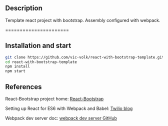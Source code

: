 ## Description

Template react project with bootstrap.
Assembly configured with webpack.

======================
## Installation and start

```bash
git clone https://github.com/vic-volk/react-with-bootstrap-template.git
cd react-with-bootstrap-template 
npm install
npm start
```

## References
React-Bootstrap project home: [React-Bootstrap](https://react-bootstrap.github.io/getting-started.html)

Setting up React for ES6 with Webpack and Babel: [Twilio blog](https://www.twilio.com/blog/2015/08/setting-up-react-for-es6-with-webpack-and-babel-2.html)

Webpack dev server doc: [webpack dev server GitHub](https://webpack.github.io/docs/webpack-dev-server.html)
